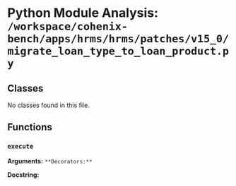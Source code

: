 # Python Module Analysis: `/workspace/cohenix-bench/apps/hrms/hrms/patches/v15_0/migrate_loan_type_to_loan_product.py`

## Classes

No classes found in this file.


## Functions

### `execute`
**Arguments:** ``
**Decorators:** ``

**Docstring:**
```

```

